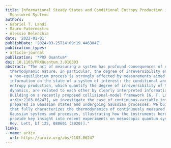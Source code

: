 ```yaml
---
title: Informational Steady States and Conditional Entropy Production in Continuously
  Monitored Systems
authors:
- Gabriel T. Landi
- Mauro Paternostro
- Alessio Belenchia
date: '2022-01-01'
publishDate: '2024-03-25T14:09:19.446384Z'
publication_types:
- article-journal
publication: '*PRX Quantum*'
doi: 10.1103/PRXQuantum.3.010303
abstract: "The act of measuring a system has profound consequences of dynamical and
  thermodynamic nature. In particular, the degree of irreversibility ensuing from
  a non-equilibrium process is strongly affected by measurements aimed at acquiring
  information on the state of a system of interest: the conditional and unconditional
  entropy production, which quantify the degree of irreversibility of the open system's
  dynamics, are related to each other by clearly interpreted informational quantities.
  Building on a recently proposed collisional-model framework [G. T. Landi ıt et al.,
  arXiv:2103.06247], we investigate the case of continuous-variable information carriers
  prepared in Gaussian states and undergoing Gaussian processes. We build up a toolbox
  that fully characterizes the thermodynamics of continuously measured non-equilibrium
  Gaussian systems and processes, illustrating how the instruments hereby introduced
  provide key insight into recent experiments on mesoscopic quantum systems [Phys.
  Rev. Lett, bf 125, 080601 (2020)]."
links:
- name: arXiv
  url: https://arxiv.org/abs/2103.06247
---
```

